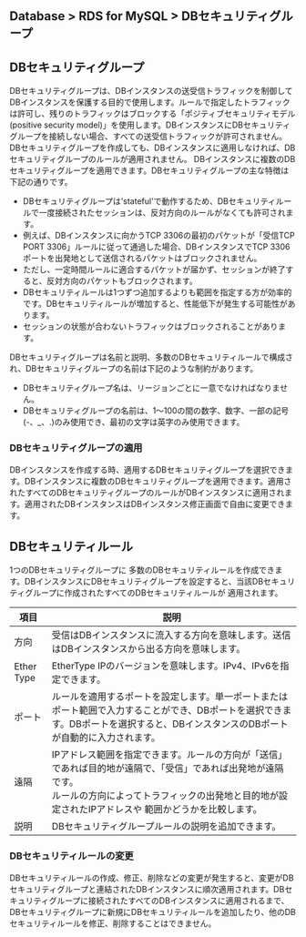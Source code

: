 ## Database > RDS for MySQL > DBセキュリティグループ

## DBセキュリティグループ

DBセキュリティグループは、DBインスタンスの送受信トラフィックを制御してDBインスタンスを保護する目的で使用します。ルールで指定したトラフィックは許可し、残りのトラフィックはブロックする「ポジティブセキュリティモデル(positive security model)」を使用します。DBインスタンスにDBセキュリティグループを接続しない場合、すべての送受信トラフィックが許可されません。DBセキュリティグループを作成しても、DBインスタンスに適用しなければ、DBセキュリティグループのルールが適用されません。 DBインスタンスに複数のDBセキュリティグループを適用できます。DBセキュリティグループの主な特徴は下記の通りです。

* DBセキュリティグループは'stateful'で動作するため、DBセキュリティルールで一度接続されたセッションは、反対方向のルールがなくても許可されます。
* 例えば、DBインスタンスに向かうTCP 3306の最初のパケットが「受信TCP PORT 3306」ルールに従って通過した場合、DBインスタンスでTCP 3306ポートを出発地として送信されるパケットはブロックされません。
* ただし、一定時間ルールに適合するパケットが届かず、セッションが終了すると、反対方向のパケットもブロックされます。
* DBセキュリティルールは1つずつ追加するよりも範囲を指定する方が効率的です。DBセキュリティルールが増加すると、性能低下が発生する可能性があります。
* セッションの状態が合わないトラフィックはブロックされることがあります。

DBセキュリティグループは名前と説明、多数のDBセキュリティルールで構成され、DBセキュリティグループの名前は下記のような制約があります。

* DBセキュリティグループ名は、リージョンごとに一意でなければなりません。
* DBセキュリティグループの名前は、1～100の間の数字、数字、一部の記号(-、_、.)のみ使用でき、最初の文字は英字のみ使用できます。

### DBセキュリティグループの適用

DBインスタンスを作成する時、適用するDBセキュリティグループを選択できます。DBインスタンスに複数のDBセキュリティグループを適用できます。適用されたすべてのDBセキュリティグループのルールがDBインスタンスに適用されます。適用されたDBインスタンスはDBインスタンス修正画面で自由に変更できます。

## DBセキュリティルール

1つのDBセキュリティグループに 多数のDBセキュリティルールを作成できます。DBインスタンスにDBセキュリティグループを設定すると、当該DBセキュリティグループに作成されたすべてのDBセキュリティルールが 適用されます。

| 項目        | 説明                                                                                                                      |
|------------|--------------------------------------------------------------------------------------------------------------------------|
| 方向        | 受信はDBインスタンスに流入する方向を意味します。送信はDBインスタンスから出る方向を意味します。                                                                |
| Ether Type | EtherType IPのバージョンを意味します。IPv4、IPv6を指定できます。                                                                         |
| ポート        | ルールを適用するポートを設定します。単一ポートまたはポート範囲で入力することができ、DBポートを選択できます。DBポートを選択すると、DBインスタンスのDBポートが自動的に入力されます。                    |
| 遠隔        | IPアドレス範囲を指定できます。ルールの方向が「送信」であれば目的地が遠隔で、「受信」であれば出発地が遠隔です。<br/>ルールの方向によってトラフィックの出発地と目的地が設定されたIPアドレスや 範囲かどうかを比較します。 |
| 説明        | DBセキュリティグループルールの説明を追加できます。                                                                                          |

### DBセキュリティルールの変更

DBセキュリティルールの作成、修正、削除などの変更が発生すると、変更がDBセキュリティグループと連結されたDBインスタンスに順次適用されます。DBセキュリティグループに接続されたすべてのDBインスタンスに適用されるまで、DBセキュリティグループに新規にDBセキュリティルールを追加したり、他のDBセキュリティルールを修正、削除することはできません。
